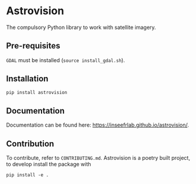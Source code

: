 # Astrovision

The compulsory Python library to work with satellite imagery.

## Pre-requisites

`GDAL` must be installed (`source install_gdal.sh`).

## Installation

```bash
pip install astrovision
```

## Documentation

Documentation can be found here: https://inseefrlab.github.io/astrovision/.

## Contribution

To contribute, refer to `CONTRIBUTING.md`. Astrovision is a poetry built project, to develop install the package with

```
pip install -e .
```
